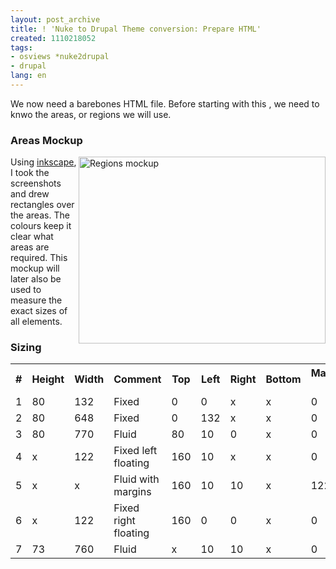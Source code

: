 ```yaml
---
layout: post_archive
title: ! 'Nuke to Drupal Theme conversion: Prepare HTML'
created: 1110218052
tags:
- osviews *nuke2drupal
- drupal
lang: en
---
```

We now need a barebones HTML file. Before starting with this , we need to knwo the areas, or regions we will use. <!--break-->

<h3>Areas Mockup</h3>
<img class="node-image" width="395" height="299" src="/files/images/Regions_cutout_small.png" title="Regions mockup" align="right" />Using <a href="http://www.inkscape.org/">inkscape</a>, I took the screenshots and drew rectangles over the areas. The colours keep it clear what areas are required. 
This mockup will later also be used to measure the exact sizes of all elements.

<h3>Sizing</h3>
<table>
  <tbody>
    <tr>
      <th>#</th>
      <th>Height</th>
      <th>Width</th>
      <th>Comment</th>
      <th>Top</th>
      <th>Left</th>
      <th>Right</th>
      <th>Bottom</th>
      <th>Margin L</th>
      <th>Margin R</th>
    </tr>
    <tr>
      <td>1</td>
      <td>80</td>
      <td>132</td>
      <td>Fixed</td>
      <td>0</td>
      <td>0</td>
      <td>x</td>
      <td>x</td>
      <td>0</td>
      <td>0</td>
    </tr>
    <tr>
      <td>2</td>
      <td>80</td>
      <td>648</td>
      <td>Fixed</td>
      <td>0</td>
      <td>132</td>
      <td>x</td>
      <td>x</td>
      <td>0</td>
      <td>0</td>
    </tr>
    <tr>
      <td>3</td>
      <td>80</td>
      <td>770</td>
      <td>Fluid</td>
      <td>80</td>
      <td>10</td>
      <td>0</td>
      <td>x</td>
      <td>0</td>
      <td>0</td>
    </tr>
    <tr>
      <td>4</td>
      <td>x</td>
      <td>122</td>
      <td>Fixed left floating</td>
      <td>160</td>
      <td>10</td>
      <td>x</td>
      <td>x</td>
      <td>0</td>
      <td>0</td>
    </tr>
    <tr>
      <td>5</td>
      <td>x</td>
      <td>x</td>
      <td>Fluid with margins</td>
      <td>160</td>
      <td>10</td>
      <td>10</td>
      <td>x</td>
      <td>122</td>
      <td>0</td>
    </tr>
    <tr>
      <td>6</td>
      <td>x</td>
      <td>122</td>
      <td>Fixed right floating</td>
      <td>160</td>
      <td>0</td>
      <td>0</td>
      <td>x</td>
      <td>0</td>
      <td>0</td>
    </tr>
    <tr>
      <td>7</td>
      <td>73</td>
      <td>760</td>
      <td>Fluid</td>
      <td>x</td>
      <td>10</td>
      <td>10</td>
      <td>x</td>
      <td>0</td>
      <td>0</td>
    </tr>
  </tbody>
</table>
